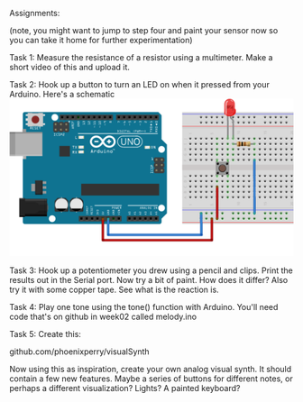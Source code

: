 Assignments:

(note, you might want to jump to step four and paint your sensor now so you can take it home for further experimentation) 

Task 1: Measure the resistance of a resistor using a multimeter. Make a short video of this and upload it.

Task 2: Hook up a button to turn an LED on when it pressed from your Arduino.  Here's a schematic 
![Push button](https://github.com/phoenixperry/Physical_Computing_Goldsmiths/blob/master/week02/circuits/pushbutton_led.png )

Task 3: Hook up a potentiometer you drew using a pencil and clips. Print the results out in the Serial port. Now try a bit of paint. How does it differ? Also try it with some copper tape. See what is the reaction is.

Task 4: Play one tone using the tone() function  with Arduino. You'll need code that's on github in week02 called melody.ino 

Task 5: Create this: 

github.com/phoenixperry/visualSynth 

Now using this as inspiration, create your own analog visual synth. It should contain a few new features. Maybe a series of buttons for different notes, or perhaps a different visualization? Lights? A painted keyboard?
